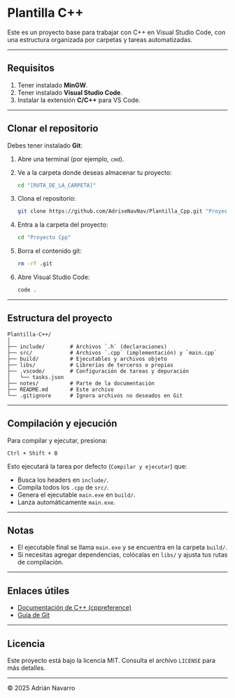 # Plantilla C++

Este es un proyecto base para trabajar con C++ en Visual Studio Code, con una estructura organizada por carpetas y tareas automatizadas.

---

## Requisitos

1. Tener instalado **MinGW**.
2. Tener instalado **Visual Studio Code**.
3. Instalar la extensión **C/C++** para VS Code.

---

## Clonar el repositorio

Debes tener instalado **Git**:

1. Abre una terminal (por ejemplo, `cmd`).
2. Ve a la carpeta donde deseas almacenar tu proyecto:

   ```bash
   cd "[RUTA_DE_LA_CARPETA]"
   ```
3. Clona el repositorio:

   ```bash
   git clone https://github.com/AdriseNavNav/Plantilla_Cpp.git "Proyecto Cpp"
   ```
4. Entra a la carpeta del proyecto:

   ```bash
   cd "Proyecto Cpp"
   ```
5. Borra el contenido git:

   ```bash
   rm -rf .git
   ```
6. Abre Visual Studio Code:

   ```bash
   code .
   ```

---

## Estructura del proyecto

```text
Plantilla-C++/
│
├── include/        # Archivos `.h` (declaraciones)
├── src/            # Archivos `.cpp` (implementación) y `main.cpp`
├── build/          # Ejecutables y archivos objeto
├── libs/           # Librerías de terceros o propias
├── .vscode/        # Configuración de tareas y depuración
│   └── tasks.json
├── notes/          # Parte de la documentación
├── README.md       # Este archivo
└── .gitignore      # Ignora archivos no deseados en Git
```

---

## Compilación y ejecución

Para compilar y ejecutar, presiona:

```text
Ctrl + Shift + B
```

Esto ejecutará la tarea por defecto (`Compilar y ejecutar`) que:

* Busca los headers en `include/`.
* Compila todos los `.cpp` de `src/`.
* Genera el ejecutable `main.exe` en `build/`.
* Lanza automáticamente `main.exe`.

---

## Notas

* El ejecutable final se llama `main.exe` y se encuentra en la carpeta `build/`.
* Si necesitas agregar dependencias, colócalas en `libs/` y ajusta tus rutas de compilación.

---

## Enlaces útiles

* [Documentación de C++ (cppreference)](https://en.cppreference.com/)
* [Guía de Git](https://git-scm.com/doc)

---

## Licencia

Este proyecto está bajo la licencia MIT. Consulta el archivo `LICENSE` para más detalles.

---

© 2025 Adrián Navarro
